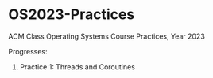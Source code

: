 # OS2023-Practices

ACM Class Operating Systems Course Practices, Year 2023

Progresses:
1. Practice 1: Threads and Coroutines

